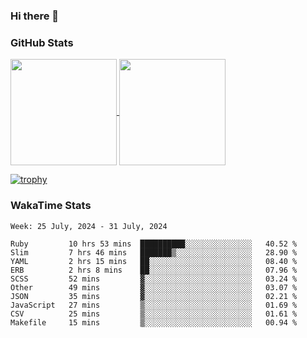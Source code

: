 ### Hi there 👋

### GitHub Stats

<a href="https://github.com/anuraghazra/github-readme-stats">
  <img align="center" height="170px" src="https://github-readme-stats.vercel.app/api/top-langs/?username=tksfjt1024&layout=compact&count_private=true&show_icons=true&show_icons=true&theme=graywhite" />
</a>
<a href="https://github.com/anuraghazra/github-readme-stats">
  <img align="center" height="170px" src="https://github-readme-stats.vercel.app/api?username=tksfjt1024&count_private=true&show_icons=true&show_icons=true&theme=graywhite" />
</a>

[![trophy](https://github-profile-trophy.vercel.app/?username=tksfjt1024)](https://github.com/ryo-ma/github-profile-trophy)

### WakaTime Stats

<!--START_SECTION:waka-->
```text
Week: 25 July, 2024 - 31 July, 2024

Ruby         10 hrs 53 mins  ██████████░░░░░░░░░░░░░░░   40.52 % 
Slim         7 hrs 46 mins   ███████▒░░░░░░░░░░░░░░░░░   28.90 % 
YAML         2 hrs 15 mins   ██░░░░░░░░░░░░░░░░░░░░░░░   08.40 % 
ERB          2 hrs 8 mins    ██░░░░░░░░░░░░░░░░░░░░░░░   07.96 % 
SCSS         52 mins         ▓░░░░░░░░░░░░░░░░░░░░░░░░   03.24 % 
Other        49 mins         ▓░░░░░░░░░░░░░░░░░░░░░░░░   03.07 % 
JSON         35 mins         ▓░░░░░░░░░░░░░░░░░░░░░░░░   02.21 % 
JavaScript   27 mins         ▒░░░░░░░░░░░░░░░░░░░░░░░░   01.69 % 
CSV          25 mins         ▒░░░░░░░░░░░░░░░░░░░░░░░░   01.61 % 
Makefile     15 mins         ▒░░░░░░░░░░░░░░░░░░░░░░░░   00.94 % 
```
<!--END_SECTION:waka-->
